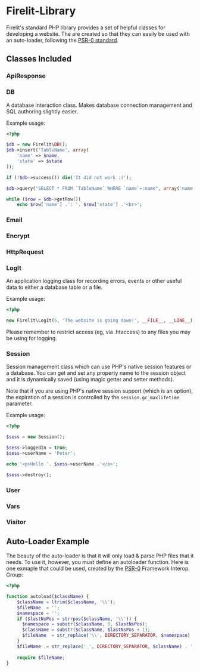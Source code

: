 Firelit-Library
===============

Firelit's standard PHP library provides a set of helpful classes for developing a website. The are created so that they can easily be used with an auto-loader, following the [PSR-0 standard](https://github.com/php-fig/fig-standards/blob/master/accepted/PSR-0.md).

Classes Included
----------------

### ApiResponse

### DB

A database interaction class. Makes database connection management and SQL authoring slightly easier. 

Example usage:
```php
<?php

$db = new Firelit\DB();
$db->insert('TableName', array(
	'name' => $name,
	'state' => $state
));

if (!$db->success()) die('It did not work :(');

$db->query("SELECT * FROM `TableName` WHERE `name`=:name", array('name' => $name));

while ($row = $db->getRow()) 
	echo $row['name'] .': '. $row['state'] .'<br>';
```

### Email

### Encrypt

### HttpRequest

### LogIt 

An application logging class for recording errors, events or other useful data to either a database table or a file.

Example usage:
```php
<?php

new Firelit\LogIt(5, 'The website is going down!', __FILE__, __LINE__);
```

Please remember to restrict access (eg, via .htaccess) to any files you may be using for logging.

### Session

Session management class which can use PHP's native session features or a database. You can get and set any property name to the session object and it is dynamically saved (using magic getter and setter methods).

Note that if you are using PHP's native session support (which is an option), the expiration of a session is controlled by the `session.gc_maxlifetime` parameter.

Example usage:
```php
<?php

$sess = new Session();

$sess->loggedIn = true;
$sess->userName = 'Peter';

echo '<p>Hello '. $sess->userName .'</p>';

$sess->destroy();
```

### User

### Vars

### Visitor

Auto-Loader Example
-------------------

The beauty of the auto-loader is that it will only load & parse PHP files that it needs. To use it, however, you must define an autoloader function. Here is one exmaple that could be used, created by the [PSR-0](https://github.com/php-fig/fig-standards/blob/master/accepted/PSR-0.md) Framework Interop Group:

```php
<?php

function autoload($className) {
	$className = ltrim($className, '\\');
	$fileName  = '';
	$namespace = '';
	if ($lastNsPos = strrpos($className, '\\')) {
	  $namespace = substr($className, 0, $lastNsPos);
	  $className = substr($className, $lastNsPos + 1);
	  $fileName  = str_replace('\\', DIRECTORY_SEPARATOR, $namespace) . DIRECTORY_SEPARATOR;
	}
	$fileName .= str_replace('_', DIRECTORY_SEPARATOR, $className) . '.php';
	
	require $fileName;
}
```
